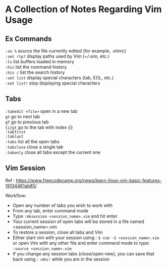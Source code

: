 # A Collection of Notes Regarding Vim Usage

## Ex Commands

`:so %` source the file currently edited (for example, .vimrc)  
`:set rtp?` display paths used by Vim (~/.vim, etc.)  
`:ls` list buffers loaded in memory  
`:his` list the command history  
`:his /` list the search history  
`:set list` display special characters (tab, EOL, etc.)  
`:set list!` stop displaying special characters  

## Tabs

`:tabedit <file>` open <file> in a new tab  
`gt` go to next tab  
`gT` go to previous tab  
`{i}gt` go to the tab with index {i}  
`:tabfirst`  
`:tablast`  
`:tabs` list all the open tabs  
`:tabclose` close a single tab  
`:tabonly` close all tabs except the current one  

## Vim Session

Ref : https://www.freecodecamp.org/news/learn-linux-vim-basic-features-19134461ab85/

Workflow:
* Open any number of tabs you wish to work with
* From any tab, enter command mode
* Type `:mksession <session_name>.vim` and hit enter
* Your current session of open tabs will be stored in a file named <session_name>.vim
* To restore a session, close all tabs and Vim
* Either start vim with your session using : `$ vim -S <session_name>.vim` or open Vim with any other file and enter command mode to type: `:source <session_name>.vim` 
* If you change any session tabs (close/open new), you can save that back using : `:mks!` while you are in the session
